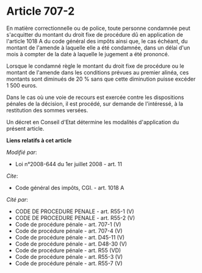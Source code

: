 # Article 707-2

En matière correctionnelle ou de police, toute personne condamnée peut s'acquitter du montant du droit fixe de procédure dû
en application de l'article 1018 A du code général des impôts ainsi que, le cas échéant, du montant de l'amende à laquelle
elle a été condamnée, dans un délai d'un mois à compter de la date à laquelle le jugement a été prononcé. 

Lorsque le condamné règle le montant du droit fixe de procédure ou le montant de l'amende dans les conditions prévues au
premier alinéa, ces montants sont diminués de 20 % sans que cette diminution puisse excéder 1 500 euros. 

Dans le cas où une voie de recours est exercée contre les dispositions pénales de la décision, il est procédé, sur demande de
l'intéressé, à la restitution des sommes versées. 

Un décret en Conseil d'Etat détermine les modalités d'application du présent article.

**Liens relatifs à cet article**

_Modifié par_:

  - Loi n°2008-644 du 1er juillet 2008 - art. 11

_Cite_:

  - Code général des impôts, CGI. - art. 1018 A

_Cité par_:

  - CODE DE PROCEDURE PENALE - art. R55-1 (V)
  - CODE DE PROCEDURE PENALE - art. R55-2 (V)
  - Code de procédure pénale - art. 707-1 (V)
  - Code de procédure pénale - art. 707-4 (V)
  - Code de procédure pénale - art. D45-11 (V)
  - Code de procédure pénale - art. D48-30 (V)
  - Code de procédure pénale - art. R55 (VD)
  - Code de procédure pénale - art. R55-3 (V)
  - Code de procédure pénale - art. R55-7 (V)
